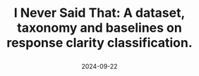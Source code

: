 ---
title: "I Never Said That: A dataset, taxonomy and baselines on response clarity classification.

"
authors:
- Konstantinos Thomas
- Giorgos Filandrianos
- Maria Lymperaiou
- Giorgos Stamou

date: "2024-09-22"

publication: "EMNLP 2024"

links:
    pdf: https://arxiv.org/abs/2409.13879
    code: https://github.com/konstantinosftw/Question-Evasion
---